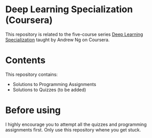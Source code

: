 # Deep Learning Specialization (Coursera)
This repository is related to the five-course series [Deep Learning Specialization](https://www.coursera.org/specializations/deep-learning) taught by Andrew Ng on Coursera.

# Contents
This repository contains:
- Solutions to Programming Assignments
- Solutions to Quizzes (to be added)

# Before using
I highly encourage you to attempt all the quizzes and programming assignments first. Only use this repository whene you get stuck.

